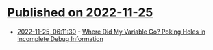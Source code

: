 # [Published on 2022-11-25](index.md)

* [2022-11-25, 06:11:30](https://lobste.rs/s/l4my8h/where_did_my_variable_go_poking_holes) - [Where Did My Variable Go? Poking Holes in Incomplete Debug Information](https://arxiv.org/abs/2211.09568)
